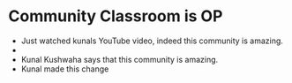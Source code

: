 # Community Classroom is OP
- Just watched kunals YouTube video, indeed this community is amazing.
- 
- Kunal Kushwaha says that this community is amazing.
- Kunal made this change
